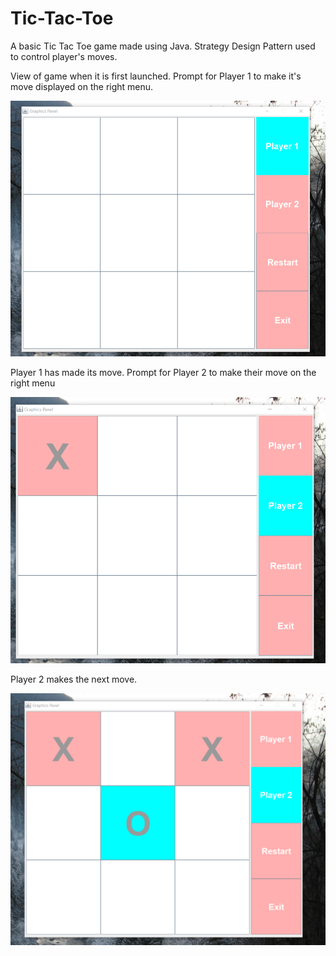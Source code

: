 # Tic-Tac-Toe
A basic Tic Tac Toe game made using Java. Strategy Design Pattern used to control player's moves.

View of game when it is first launched. Prompt for Player 1 to make it's move displayed on the right menu.

![alt text](first.png "Opening view of game")

Player 1 has made its move. Prompt for Player 2 to make their move on the right menu

![alt text](second.png "First move")

Player 2 makes the next move.

![alt text](third.png "Game play")

